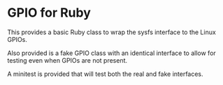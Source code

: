 # GPIO for Ruby

This provides a basic Ruby class to wrap the sysfs interface to the Linux GPIOs.

Also provided is a fake GPIO class with an identical interface to allow for testing even when GPIOs are not present.

A minitest is provided that will test both the real and fake interfaces.
